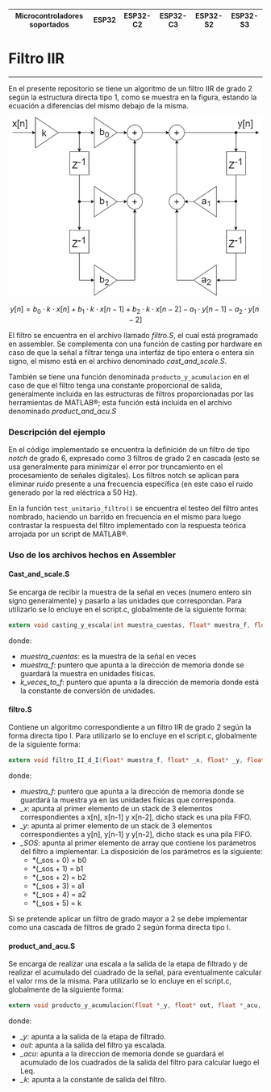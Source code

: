 | Microcontroladores soportados | ESP32 | ESP32-C2 | ESP32-C3 | ESP32-S2 | ESP32-S3 |
| ----------------------------- | ----- | -------- | -------- | -------- | -------- |

# Filtro IIR
***
En el presente repositorio se tiene un algoritmo de un filtro IIR de grado 2 según la estructura directa tipo 1, como se muestra en la figura, estando la ecuación a diferencias del mismo debajo de la misma.

![Forma directa tipo 1](https://github.com/lucascukla/portfolios/blob/desarrollo_filtro/Filtro_IIR/Filtro_IIR/Imagenes/diagrama_filtro.png?raw=true)

$$y[n] = b_0 \cdot k \cdot x[n] + b_1 \cdot k \cdot x[n-1] + b_2 \cdot k \cdot x[n-2] - a_1 \cdot y[n-1] - a_2 \cdot y[n-2]$$

El filtro se encuentra en el archivo llamado *filtro.S*, el cual está programado en assembler. Se complementa con una función de casting por hardware en caso de que la señal a filtrar tenga una interfáz de tipo entera o entera sin signo, el mismo está en el archivo denominado *cast_and_scale.S*.

También se tiene una función denominada `producto_y_acumulacion`
en el caso de que el filtro tenga una constante proporcional de salida, generalmente incluida en las estructuras de filtros proporcionadas por las herramientas de MATLAB®; esta función está incluida en el archivo denominado *product_and_acu.S*

### Descripción del ejemplo
En el código implementado se encuentra la definición de un filtro de tipo *notch* de grado 6, expresado como 3 filtros de grado 2 en cascada (esto se usa generalmente para minimizar el error por truncamiento en el procesamiento de señales digitales). Los filtros notch se aplican para eliminar *ruido* presente a una frecuencia específica (en este caso el ruido generado por la red eléctrica a 50 Hz).

En la función `test_unitario_filtro()` se encuentra el testeo del filtro antes nombrado, haciendo un barrido en frecuencia en el mismo para luego contrastar la respuesta del filtro implementado con la respuesta teórica arrojada por un script de MATLAB®. 


### Uso de los archivos hechos en Assembler
#### Cast_and_scale.S
Se encarga de recibir la muestra de la señal en veces (numero entero sin signo generalmente) y pasarlo a las unidades que correspondan. Para utilizarlo se lo encluye en el script.c, globalmente de la siguiente forma:
```c
extern void casting_y_escala(int muestra_cuentas, float* muestra_f, float* k_veces_to_f);
```
donde:
- *muestra_cuentas*: es la muestra de la señal en veces
- *muestra_f*: puntero que apunta a la dirección de memoria donde se guardará la muestra en unidades físicas.
- *k_veces_to_f*: puntero que apunta a la dirección de memoria donde está la constante de conversión de unidades.

#### filtro.S
Contiene un algoritmo correspondiente a un filtro IIR de grado 2 según la forma directa tipo I. Para utilizarlo se lo encluye en el script.c, globalmente de la siguiente forma:
```c
extern void filtro_II_d_I(float* muestra_f, float* _x, float* _y, float* _SOS);
```
donde:
- *muestra_f*: puntero que apunta a la dirección de memoria donde se guardará la muestra ya en las unidades físicas que corresponda.
- *_x*: apunta al primer elemento de un stack de 3 elementos correspondientes a x[n], x[n-1] y x[n-2], dicho stack es una pila FIFO.
- *_y*: apunta al primer elemento de un stack de 3 elementos correspondientes a y[n], y[n-1] y y[n-2], dicho stack es una pila FIFO.
- *_SOS*: apunta al primer elemento de array que contiene los parámetros del filtro a implementar. La disposición de los parámetros es la siguiente:
    - *(_sos + 0) = b0
    - *(_sos + 1) = b1
    - *(_sos + 2) = b2
    - *(_sos + 3) = a1
    - *(_sos + 4) = a2
    - *(_sos + 5) = k
    
Si se pretende aplicar un filtro de grado mayor a 2 se debe implementar como una cascada de filtros de grado 2 según forma directa tipo I.

#### product_and_acu.S
Se encarga de realizar una escala a la salida de la etapa de filtrado y de realizar el acumulado del cuadrado de la señal, para eventualmente calcular el valor rms de la misma. Para utilizarlo se lo encluye en el script.c, globalmente de la siguiente forma:
```c
extern void producto_y_acumulacion(float *_y, float* out, float *_acu, float *_k);  
```
donde:
- *_y*: apunta a la salida de la etapa de filtrado.
- *out*: apunta a la salida del filtro ya escalada.
- *_acu*: apunta a la direccion de memoria donde se guardará el acumulado de los cuadrados de la salida del filtro para calcular luego el Leq.
- *_k*: apunta a la constante de salida del filtro.
